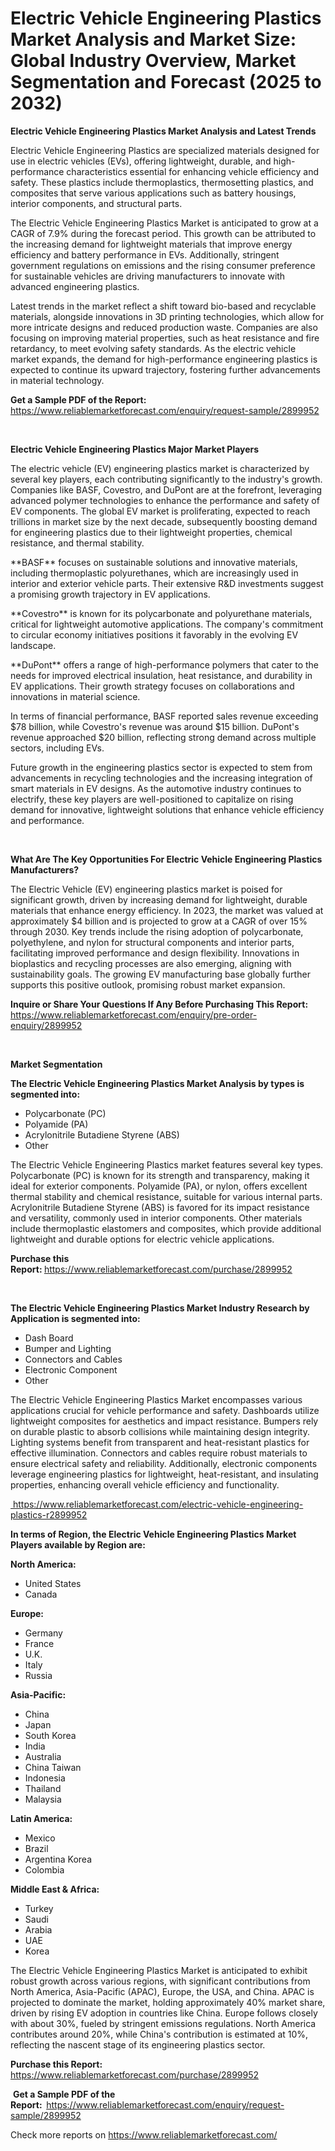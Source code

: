<p><h1>Electric Vehicle Engineering Plastics Market Analysis and Market Size: Global Industry Overview, Market Segmentation and Forecast (2025 to 2032)</h1></p><p><strong>Electric Vehicle Engineering Plastics Market Analysis and Latest Trends</strong></p>
<p><p>Electric Vehicle Engineering Plastics are specialized materials designed for use in electric vehicles (EVs), offering lightweight, durable, and high-performance characteristics essential for enhancing vehicle efficiency and safety. These plastics include thermoplastics, thermosetting plastics, and composites that serve various applications such as battery housings, interior components, and structural parts.</p><p>The Electric Vehicle Engineering Plastics Market is anticipated to grow at a CAGR of 7.9% during the forecast period. This growth can be attributed to the increasing demand for lightweight materials that improve energy efficiency and battery performance in EVs. Additionally, stringent government regulations on emissions and the rising consumer preference for sustainable vehicles are driving manufacturers to innovate with advanced engineering plastics.</p><p>Latest trends in the market reflect a shift toward bio-based and recyclable materials, alongside innovations in 3D printing technologies, which allow for more intricate designs and reduced production waste. Companies are also focusing on improving material properties, such as heat resistance and fire retardancy, to meet evolving safety standards. As the electric vehicle market expands, the demand for high-performance engineering plastics is expected to continue its upward trajectory, fostering further advancements in material technology.</p></p>
<p><strong>Get a Sample PDF of the Report:&nbsp;</strong> <a href="https://www.reliablemarketforecast.com/enquiry/request-sample/2899952?utm_campaign=2277&utm_medium=2&utm_source=Github&utm_content=ia&utm_term=16032025&utm_id=electric-vehicle-engineering-plastics">https://www.reliablemarketforecast.com/enquiry/request-sample/2899952</a></p>
<p>&nbsp;</p>
<p><strong>Electric Vehicle Engineering Plastics Major Market Players</strong></p>
<p><p>The electric vehicle (EV) engineering plastics market is characterized by several key players, each contributing significantly to the industry's growth. Companies like BASF, Covestro, and DuPont are at the forefront, leveraging advanced polymer technologies to enhance the performance and safety of EV components. The global EV market is proliferating, expected to reach trillions in market size by the next decade, subsequently boosting demand for engineering plastics due to their lightweight properties, chemical resistance, and thermal stability.</p><p>**BASF** focuses on sustainable solutions and innovative materials, including thermoplastic polyurethanes, which are increasingly used in interior and exterior vehicle parts. Their extensive R&D investments suggest a promising growth trajectory in EV applications.</p><p>**Covestro** is known for its polycarbonate and polyurethane materials, critical for lightweight automotive applications. The company's commitment to circular economy initiatives positions it favorably in the evolving EV landscape.</p><p>**DuPont** offers a range of high-performance polymers that cater to the needs for improved electrical insulation, heat resistance, and durability in EV applications. Their growth strategy focuses on collaborations and innovations in material science.</p><p>In terms of financial performance, BASF reported sales revenue exceeding $78 billion, while Covestro's revenue was around $15 billion. DuPont's revenue approached $20 billion, reflecting strong demand across multiple sectors, including EVs.</p><p>Future growth in the engineering plastics sector is expected to stem from advancements in recycling technologies and the increasing integration of smart materials in EV designs. As the automotive industry continues to electrify, these key players are well-positioned to capitalize on rising demand for innovative, lightweight solutions that enhance vehicle efficiency and performance.</p></p>
<p>&nbsp;</p>
<p><strong>What Are The Key Opportunities For Electric Vehicle Engineering Plastics Manufacturers?</strong></p>
<p><p>The Electric Vehicle (EV) engineering plastics market is poised for significant growth, driven by increasing demand for lightweight, durable materials that enhance energy efficiency. In 2023, the market was valued at approximately $4 billion and is projected to grow at a CAGR of over 15% through 2030. Key trends include the rising adoption of polycarbonate, polyethylene, and nylon for structural components and interior parts, facilitating improved performance and design flexibility. Innovations in bioplastics and recycling processes are also emerging, aligning with sustainability goals. The growing EV manufacturing base globally further supports this positive outlook, promising robust market expansion.</p></p>
<p><strong>Inquire or Share Your Questions If Any Before Purchasing This Report:</strong> <a href="https://www.reliablemarketforecast.com/enquiry/pre-order-enquiry/2899952?utm_campaign=2277&utm_medium=2&utm_source=Github&utm_content=ia&utm_term=16032025&utm_id=electric-vehicle-engineering-plastics">https://www.reliablemarketforecast.com/enquiry/pre-order-enquiry/2899952</a></p>
<p>&nbsp;</p>
<p><strong>Market Segmentation</strong></p>
<p><strong>The Electric Vehicle Engineering Plastics Market Analysis by types is segmented into:</strong></p>
<p><ul><li>Polycarbonate (PC)</li><li>Polyamide (PA)</li><li>Acrylonitrile Butadiene Styrene (ABS)</li><li>Other</li></ul></p>
<p><p>The Electric Vehicle Engineering Plastics market features several key types. Polycarbonate (PC) is known for its strength and transparency, making it ideal for exterior components. Polyamide (PA), or nylon, offers excellent thermal stability and chemical resistance, suitable for various internal parts. Acrylonitrile Butadiene Styrene (ABS) is favored for its impact resistance and versatility, commonly used in interior components. Other materials include thermoplastic elastomers and composites, which provide additional lightweight and durable options for electric vehicle applications.</p></p>
<p><strong>Purchase this Report:&nbsp;</strong><a href="https://www.reliablemarketforecast.com/purchase/2899952?utm_campaign=2277&utm_medium=2&utm_source=Github&utm_content=ia&utm_term=16032025&utm_id=electric-vehicle-engineering-plastics">https://www.reliablemarketforecast.com/purchase/2899952</a></p>
<p>&nbsp;</p>
<p><strong>The Electric Vehicle Engineering Plastics Market Industry Research by Application is segmented into:</strong></p>
<p><ul><li>Dash Board</li><li>Bumper and Lighting</li><li>Connectors and Cables</li><li>Electronic Component</li><li>Other</li></ul></p>
<p><p>The Electric Vehicle Engineering Plastics Market encompasses various applications crucial for vehicle performance and safety. Dashboards utilize lightweight composites for aesthetics and impact resistance. Bumpers rely on durable plastic to absorb collisions while maintaining design integrity. Lighting systems benefit from transparent and heat-resistant plastics for effective illumination. Connectors and cables require robust materials to ensure electrical safety and reliability. Additionally, electronic components leverage engineering plastics for lightweight, heat-resistant, and insulating properties, enhancing overall vehicle efficiency and functionality.</p></p>
<p><a href="https://www.reliablemarketforecast.com/electric-vehicle-engineering-plastics-r2899952?utm_campaign=2277&utm_medium=2&utm_source=Github&utm_content=ia&utm_term=16032025&utm_id=electric-vehicle-engineering-plastics">&nbsp;https://www.reliablemarketforecast.com/electric-vehicle-engineering-plastics-r2899952</a></p>
<p><strong>In terms of Region, the Electric Vehicle Engineering Plastics Market Players available by Region are:</strong></p>
<p>
    <p> <strong> North America: </strong>
        <ul>
            <li>United States</li>
            <li>Canada</li>
        </ul>
        </p> 
    <p> <strong> Europe: </strong>
        <ul>
            <li>Germany</li>
            <li>France</li>
            <li>U.K.</li>
            <li>Italy</li>
            <li>Russia</li>
        </ul>
        </p> 
    <p> <strong> Asia-Pacific: </strong>
        <ul>
            <li>China</li>
            <li>Japan</li>
            <li>South Korea</li>
            <li>India</li>
            <li>Australia</li>
            <li>China Taiwan</li>
            <li>Indonesia</li>
            <li>Thailand</li>
            <li>Malaysia</li>
        </ul>
        </p> 
    <p> <strong> Latin America: </strong>
        <ul>
            <li>Mexico</li>
            <li>Brazil</li>
            <li>Argentina Korea</li>
            <li>Colombia</li>
        </ul>
        </p> 
    <p> <strong> Middle East & Africa: </strong>
        <ul>
            <li>Turkey</li>
            <li>Saudi</li>
            <li>Arabia</li>
            <li>UAE</li>
            <li>Korea</li>
        </ul>
    </p>
    </p>
<p><p>The Electric Vehicle Engineering Plastics Market is anticipated to exhibit robust growth across various regions, with significant contributions from North America, Asia-Pacific (APAC), Europe, the USA, and China. APAC is projected to dominate the market, holding approximately 40% market share, driven by rising EV adoption in countries like China. Europe follows closely with about 30%, fueled by stringent emissions regulations. North America contributes around 20%, while China's contribution is estimated at 10%, reflecting the nascent stage of its engineering plastics sector.</p></p>
<p><strong>Purchase this Report: </strong><a href="https://www.reliablemarketforecast.com/purchase/2899952?utm_campaign=2277&utm_medium=2&utm_source=Github&utm_content=ia&utm_term=16032025&utm_id=electric-vehicle-engineering-plastics">https://www.reliablemarketforecast.com/purchase/2899952</a></p>
<p>&nbsp;<strong>Get a Sample PDF of the Report:&nbsp;&nbsp;</strong><a href="https://www.reliablemarketforecast.com/enquiry/request-sample/2899952?utm_campaign=2277&utm_medium=2&utm_source=Github&utm_content=ia&utm_term=16032025&utm_id=electric-vehicle-engineering-plastics">https://www.reliablemarketforecast.com/enquiry/request-sample/2899952</a></p>
<p><strong></strong></p>
<p>Check more reports on <a href="https://www.reliablemarketforecast.com/?utm_campaign=2277&utm_medium=2&utm_source=Github&utm_content=ia&utm_term=16032025&utm_id=electric-vehicle-engineering-plastics">https://www.reliablemarketforecast.com/</a></p>